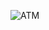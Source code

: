 ![ATM](https://user-images.githubusercontent.com/116736363/232334615-e97b113c-5803-4669-bab9-4cc0451d61da.png)
